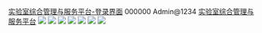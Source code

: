 [实验室综合管理与服务平台-登录界面](https://mdsysgl.mdit.edu.cn/sysgl/)
000000
Admin@1234
[实验室综合管理与服务平台](https://mdsysgl.mdit.edu.cn/sysgl/index/login_toIndex)
![](Pasted%20image%2020241027222958.png)
![](Pasted%20image%2020241027223611.png)
![](Pasted%20image%2020241027223754.png)
![](Pasted%20image%2020241027223946.png)
![](Pasted%20image%2020241027224050.png)
![](Pasted%20image%2020241027224206.png)
![](Pasted%20image%2020241027224732.png)